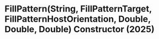 # FillPattern(String, FillPatternTarget, FillPatternHostOrientation, Double, Double, Double) Constructor (2025)

﻿